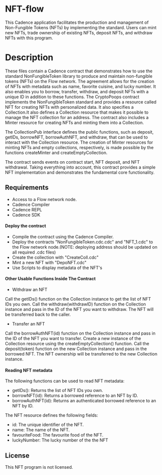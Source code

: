 # NFT-flow
This Cadence application facilitates the production and management of Non-Fungible Tokens (NFTs) by implementing the standard. Users can mint new NFTs, trade ownership of existing NFTs, deposit NFTs, and withdraw NFTs with this program.


# Description
These files contain a Cadence contract that demonstrates how to use the standard NonFungibleToken library to produce and maintain non-fungible tokens (NFTs) on the Flow network. The agreement allows for the creation of NFTs with metadata such as name, favorite cuisine, and lucky number. It also enables you to borrow, transfer, withdraw, and deposit NFTs with a unique ID in addition to these functions. The CryptoPoops contract implements the NonFungibleToken standard and provides a resource called NFT for creating NFTs with personalized data. It also specifies a Collection.It also defines a Collection resource that makes it possible to manage the NFT collection for an address. The contract also includes a Minter resource for creating NFTs and minting them into a Collection.

The CollectionPub interface defines the public functions, such as deposit, getIDs, borrowNFT, borrowAuthNFT, and withdraw, that can be used to interact with the Collection resource. The creation of Minter resources for minting NFTs and empty collections, respectively, is made possible by the functions createMinter and createEmptyCollection.

The contract sends events on contract start, NFT deposit, and NFT withdrawal. Taking everything into account, this contract provides a simple NFT implementation and demonstrates the fundamental core functionality.


## Requirements
* Access to a Flow network node.
* Cadence Compiler
* Cadence REPL
* Cadence SDK

#### Deploy the contract
* Compile the contract using the Cadence Compiler.
* Deploy the contracts "NonFungibleToken.cdc.cdc" and "NFT_1.cdc" to the Flow network node.(NOTE: deploying address should be updated on all required .cdc files) 
* Create the collection with "CreateColl.cdc"
* Mint a new NFT with "DepoNFT.cdc"
* Use Scripts to display metadata of the NFT's

#### Other Usable Functions Inside The Contract

* Withdraw an NFT

Call the getIDs() function on the Collection instance to get the list of NFT IDs you own.
Call the withdraw(withdrawID) function on the Collection instance and pass in the ID of the NFT you want to withdraw.
The NFT will be transferred back to the caller.

* Transfer an NFT

Call the borrowAuthNFT(id) function on the Collection instance and pass in the ID of the NFT you want to transfer.
Create a new instance of the Collection resource using the createEmptyCollection() function.
Call the deposit(token) function on the new Collection instance and pass in the borrowed NFT.
The NFT ownership will be transferred to the new Collection instance.

#### Reading NFT metadata
The following functions can be used to read NFT metadata:

* getIDs(): Returns the list of NFT IDs you own.
* borrowNFT(id): Returns a borrowed reference to an NFT by ID.
* borrowAuthNFT(id): Returns an authenticated borrowed reference to an NFT by ID.

The NFT resource defines the following fields:

* id: The unique identifier of the NFT.
* name: The name of the NFT.
* favouriteFood: The favourite food of the NFT.
* luckyNumber: The lucky number of the the NFT

## License
This NFT program is not licensed.
